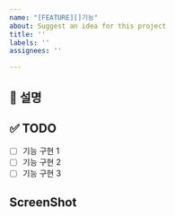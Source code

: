 ```yaml
---
name: "[FEATURE][]기능"
about: Suggest an idea for this project
title: ''
labels: ''
assignees: ''

---
```


## 🚀 설명

## ✅ TODO
- [ ] 기능 구현 1
- [ ] 기능 구현 2
- [ ] 기능 구현 3

## ScreenShot
